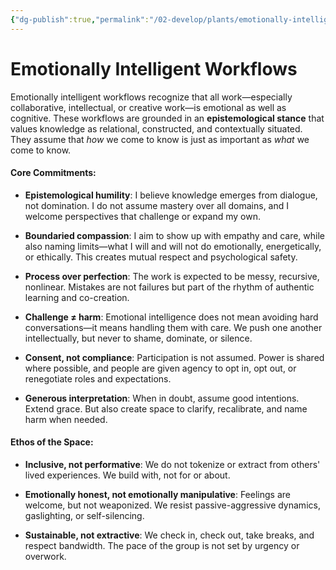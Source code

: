 ```yaml
---
{"dg-publish":true,"permalink":"/02-develop/plants/emotionally-intelligent-workflows/","title":"Descriptive Title","tags":["emotional-intelligence","collaboration","epistemology","empathy","ethics","authenticity","communication","inclusivity","emotional-honesty","sustainability"],"created":"2025-07-18","updated":"2025-07-18"}
---
```


# Emotionally Intelligent Workflows

Emotionally intelligent workflows recognize that all work—especially collaborative, intellectual, or creative work—is emotional as well as cognitive. These workflows are grounded in an **epistemological stance** that values knowledge as relational, constructed, and contextually situated. They assume that _how_ we come to know is just as important as _what_ we come to know.

#### Core Commitments:

- **Epistemological humility**: I believe knowledge emerges from dialogue, not domination. I do not assume mastery over all domains, and I welcome perspectives that challenge or expand my own.
    
- **Boundaried compassion**: I aim to show up with empathy and care, while also naming limits—what I will and will not do emotionally, energetically, or ethically. This creates mutual respect and psychological safety.
    
- **Process over perfection**: The work is expected to be messy, recursive, nonlinear. Mistakes are not failures but part of the rhythm of authentic learning and co-creation.
    
- **Challenge ≠ harm**: Emotional intelligence does not mean avoiding hard conversations—it means handling them with care. We push one another intellectually, but never to shame, dominate, or silence.
    
- **Consent, not compliance**: Participation is not assumed. Power is shared where possible, and people are given agency to opt in, opt out, or renegotiate roles and expectations.
    
- **Generous interpretation**: When in doubt, assume good intentions. Extend grace. But also create space to clarify, recalibrate, and name harm when needed.
    

#### Ethos of the Space:

- **Inclusive, not performative**: We do not tokenize or extract from others' lived experiences. We build with, not for or about.
    
- **Emotionally honest, not emotionally manipulative**: Feelings are welcome, but not weaponized. We resist passive-aggressive dynamics, gaslighting, or self-silencing.
    
- **Sustainable, not extractive**: We check in, check out, take breaks, and respect bandwidth. The pace of the group is not set by urgency or overwork.

